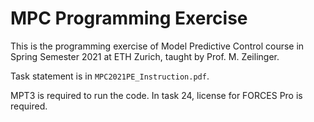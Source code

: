 # MPC Programming Exercise
This is the programming exercise of Model Predictive Control course in Spring Semester 2021 at ETH Zurich, taught by Prof. M. Zeilinger.

Task statement is in `MPC2021PE_Instruction.pdf`.

MPT3 is required to run the code. In task 24, license for FORCES Pro is required. 
